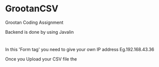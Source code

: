 # GrootanCSV
Grootan Coding Assignment

Backend is done by using Javalin

#  <form class="myclass" method="post" action="http://192.168.43.36:7001/uploadcsv" enctype="multipart/form-data"> 
In this 'Form tag' you need to give your own IP address Eg.192.168.43.36

Once you Upload your CSV file the
